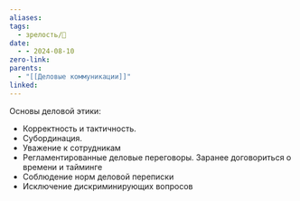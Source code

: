 ```yaml
---
aliases: 
tags:
  - зрелость/🌱
date:
  - - 2024-08-10
zero-link: 
parents:
  - "[[Деловые коммуникации]]"
linked:
---
```

 Основы деловой этики:
 - Корректность и тактичность. 
 - Субординация.
 - Уважение к сотрудникам
 - Регламентированные деловые переговоры. Заранее договориться о времени и тайминге
 - Соблюдение норм деловой переписки
 - Исключение дискриминирующих вопросов